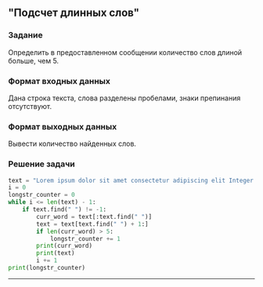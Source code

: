 ## "Подсчет длинных слов"

### Задание

Определить в предоставленном сообщении количество слов длиной больше, чем 5.

### Формат входных данных

Дана строка текста, слова разделены пробелами, знаки препинания отсутствуют.

### Формат выходных данных

Вывести количество найденных слов.

### Решение задачи

```python
text = "Lorem ipsum dolor sit amet consectetur adipiscing elit Integer porttitor bibendum nisi ut convallis ante"
i = 0
longstr_counter = 0
while i <= len(text) - 1:
    if text.find(" ") != -1:
        curr_word = text[:text.find(" ")]
        text = text[text.find(" ") + 1:]
        if len(curr_word) > 5:
            longstr_counter += 1
        print(curr_word)
        print(text)
        i += 1
print(longstr_counter)

```

---

